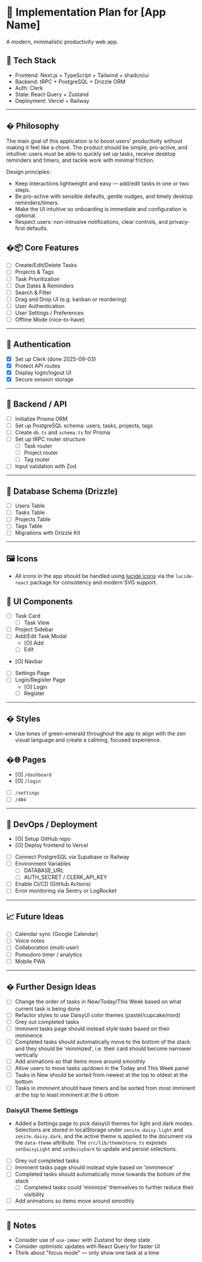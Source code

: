 # 🧱 Implementation Plan for [App Name]

A modern, minimalistic productivity web app.

## 🔧 Tech Stack

- Frontend: Next.js + TypeScript + Tailwind + shadcn/ui
- Backend: tRPC + PostgreSQL + Drizzle ORM
- Auth: Clerk
- State: React Query + Zustand
- Deployment: Vercel + Railway

---

## � Philosophy

The main goal of this application is to boost users' productivity without making it feel like a chore. The product should be simple, pro-active, and intuitive: users must be able to quickly set up tasks, receive desktop reminders and timers, and tackle work with minimal friction.

Design principles:

- Keep interactions lightweight and easy — add/edit tasks in one or two steps.
- Be pro-active with sensible defaults, gentle nudges, and timely desktop reminders/timers.
- Make the UI intuitive so onboarding is immediate and configuration is optional.
- Respect users: non-intrusive notifications, clear controls, and privacy-first defaults.

## �📦 Core Features

- [ ] Create/Edit/Delete Tasks
- [ ] Projects & Tags
- [ ] Task Prioritization
- [ ] Due Dates & Reminders
- [ ] Search & Filter
- [ ] Drag and Drop UI (e.g. kanban or reordering)
- [ ] User Authentication
- [ ] User Settings / Preferences
- [ ] Offline Mode (nice-to-have)

---

## 🔐 Authentication

- [x] Set up Clerk (done 2025-09-03)
- [x] Protect API routes
- [x] Display login/logout UI
- [x] Secure session storage

---

## 📁 Backend / API

- [ ] Initialize Prisma ORM
- [ ] Set up PostgreSQL schema: users, tasks, projects, tags
- [ ] Create `db.ts` and `schema.ts` for Prisma
- [ ] Set up tRPC router structure
  - [ ] Task router
  - [ ] Project router
  - [ ] Tag router
- [ ] Input validation with Zod

---

## 💾 Database Schema (Drizzle)

- [ ] Users Table
- [ ] Tasks Table
- [ ] Projects Table
- [ ] Tags Table
- [ ] Migrations with Drizzle Kit

---

## 🖼️ Icons

- All icons in the app should be handled using [lucide icons](https://lucide.dev/) via the `lucide-react` package for consistency and modern SVG support.

## 🎨 UI Components

- [ ] Task Card
  - [ ] Task View
- [ ] Project Sidebar
- [ ] Add/Edit Task Modal
  - [O] Add
  - [ ] Edit
- [O] Navbar
- [ ] Settings Page
- [ ] Login/Register Page
  - [O] Login
  - [ ] Register

---

## � Styles

- Use tones of green-emerald throughout the app to align with the zen visual language and create a calming, focused experience.

## �🌐 Pages

- [O] `/dashboard`
- [O] `/login`
- [ ] `/settings`
- [ ] `/404`

---

## 🚀 DevOps / Deployment

- [O] Setup GitHub repo
- [O] Deploy frontend to Vercel
- [ ] Connect PostgreSQL via Supabase or Railway
- [ ] Environment Variables
  - [ ] DATABASE_URL
  - [ ] AUTH_SECRET / CLERK_API_KEY
- [ ] Enable CI/CD (GitHub Actions)
- [ ] Error monitoring via Sentry or LogRocket

---

## 📈 Future Ideas

- [ ] Calendar sync (Google Calendar)
- [ ] Voice notes
- [ ] Collaboration (multi-user)
- [ ] Pomodoro timer / analytics
- [ ] Mobile PWA

---

## � Further Design Ideas

- [ ] Change the order of tasks in New/Today/This Week based on what current task is being done
- [ ] Refactor styles to use DaisyUI color themes (pastel/cupcake/nord)
- [ ] Grey out completed tasks
- [ ] Imminent tasks page should instead style tasks based on their imminence
- [ ] Completed tasks should automatically move to the bottom of the stack and they should be 'minimized', i.e. their card should become narrower vertically
- [ ] Add animations so that items move around smoothly
- [ ] Allow users to move tasks up/down in the Today and This Week panel
- [ ] Tasks in New should be sorted from newest at the top to oldest at the bottom
- [ ] Tasks in imminent should have timers and be sorted from most imminent at the top to least imminent at the b ottom

### DaisyUI Theme Settings

- Added a Settings page to pick daisyUI themes for light and dark modes. Selections are stored in localStorage under `zenite.daisy.light` and `zenite.daisy.dark`, and the active theme is applied to the document via the `data-theme` attribute. The `src/lib/themeStore.ts` exposes `setDaisyLight` and `setDaisyDark` to update and persist selections.
- [ ] Grey out completed tasks
- [ ] Imminent tasks page should instead style based on 'imminence'
- [ ] Completed tasks should automatically move towards the bottom of the stack
  - [ ] Completed tasks could 'minimize' themselves to further reduce their visibility
- [ ] Add animations so items move around smoothly

---

## 🧠 Notes

- Consider use of `use-immer` with Zustand for deep state
- Consider optimistic updates with React Query for faster UI
- Think about "focus mode" — only show one task at a time
